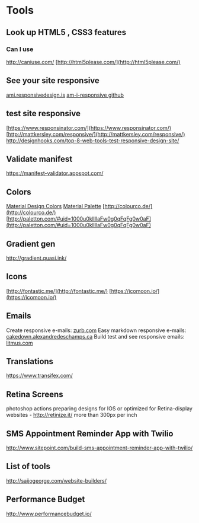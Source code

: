 # Tools

## Look up HTML5 , CSS3 features

### Can I use
http://caniuse.com/
[http://html5please.com/](http://html5please.com/)

## See your site responsive
[ami.responsivedesign.is](http://ami.responsivedesign.is/)
[am-i-responsive github](https://github.com/justincavery/am-i-responsive)

## test site responsive
[https://www.responsinator.com/](https://www.responsinator.com/)
[http://mattkersley.com/responsive/](http://mattkersley.com/responsive/)
http://designhooks.com/top-8-web-tools-test-responsive-design-site/

## Validate manifest
https://manifest-validator.appspot.com/

## Colors
[Material Design Colors](http://www.designskilz.com/colors/)
[Material Palette](http://www.materialpalette.com/)
[http://colourco.de/](http://colourco.de/)
[http://paletton.com/#uid=1000u0kllllaFw0g0qFqFg0w0aF](http://paletton.com/#uid=1000u0kllllaFw0g0qFqFg0w0aF)

## Gradient gen
http://gradient.quasi.ink/

## Icons
[http://fontastic.me/](http://fontastic.me/)
[https://icomoon.io/](https://icomoon.io/)

## Emails
Create responsive e-mails: [zurb.com](http://foundation.zurb.com/emails.html)
Easy markdown responsive e-mails: [cakedown.alexandredeschamps.ca](http://cakedown.alexandredeschamps.ca/)
Build test and see responsive emails: [litmus.com](https://litmus.com/)

## Translations
https://www.transifex.com/

## Retina Screens
photoshop actions preparing designs for IOS or optimized for Retina-display websites - http://retinize.it/
more than 300px per inch

## SMS Appointment Reminder App with Twilio
http://www.sitepoint.com/build-sms-appointment-reminder-app-with-twilio/

## List of tools
http://saijogeorge.com/website-builders/

## Performance Budget
http://www.performancebudget.io/

